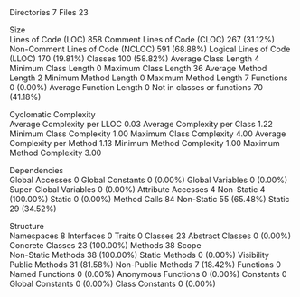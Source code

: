 
<table style="width:100%">
Directories                                        	7
Files                                               	23
	
Size	
  Lines of Code (LOC)                              	858
  Comment Lines of Code (CLOC)                     	267 (31.12%)
  Non-Comment Lines of Code (NCLOC)              	591 (68.88%)
  Logical Lines of Code (LLOC)                     	170 (19.81%)
    Classes                                        	100 (58.82%)
      Average Class Length                           	4
        Minimum Class Length                       	0
        Maximum Class Length                       	36
      Average Method Length                          	2
        Minimum Method Length                        	0
        Maximum Method Length                       	7
    Functions                                     	0 (0.00%)
      Average Function Length                      	0
    Not in classes or functions                    	70 (41.18%)
	
Cyclomatic Complexity	
  Average Complexity per LLOC                    	0.03
  Average Complexity per Class                    	1.22
    Minimum Class Complexity                     	1.00
    Maximum Class Complexity                      	4.00
  Average Complexity per Method                	1.13
    Minimum Method Complexity                     	1.00
    Maximum Method Complexity                   	3.00
	
Dependencies	
  Global Accesses                                    	0
    Global Constants                                 	0 (0.00%)
    Global Variables                                	0 (0.00%)
    Super-Global Variables                          	0 (0.00%)
  Attribute Accesses                                 	4
    Non-Static                                      	4 (100.00%)
    Static                                          	0 (0.00%)
  Method Calls                                      	84
    Non-Static                                      	55 (65.48%)
    Static                                        	29 (34.52%)
	
Structure	
  Namespaces                                         	8
  Interfaces                                        	0
  Traits                                             	0
  Classes                                           	23
    Abstract Classes                                	0 (0.00%)
    Concrete Classes                                	23 (100.00%)
  Methods                                           	38
    Scope	
      Non-Static Methods                           	38 (100.00%)
      Static Methods                               	0 (0.00%)
    Visibility	
      Public Methods                               	31 (81.58%)
      Non-Public Methods                             	7 (18.42%)
  Functions                                        	0
    Named Functions                                 	0 (0.00%)
    Anonymous Functions                            	0 (0.00%)
  Constants                                          	0
    Global Constants                               	0 (0.00%)
    Class Constants                              	0 (0.00%)
 </table>
